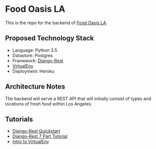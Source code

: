 # Food Oasis LA
This is the repo for the backend of [Food Oasis LA](https://foodoasisla.github.io/).

## Proposed Technology Stack
  - Language: Python 3.5
  - Datastore: Postgres
  - Framework: [Django-Rest](http://www.django-rest-framework.org/)
  - [VirtualEnv](http://docs.python-guide.org/en/latest/dev/virtualenvs/)
  - Deployment: Heroku

## Architecture Notes
The backend will serve a REST API that will initially consist of types and locations of fresh food within Los Angeles.

## Tutorials
  - [Django-Rest Quickstart](http://www.django-rest-framework.org/tutorial/quickstart/)
  - [Django-Rest 7 Part Tutorial](http://www.django-rest-framework.org/tutorial/1-serialization/)
  - [Intro to VirtualEnv](http://docs.python-guide.org/en/latest/dev/virtualenvs/)
